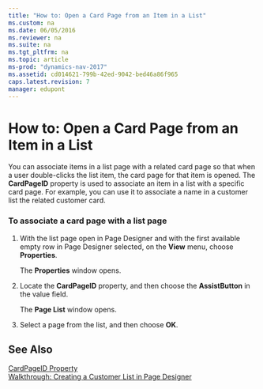 ```yaml
---
title: "How to: Open a Card Page from an Item in a List"
ms.custom: na
ms.date: 06/05/2016
ms.reviewer: na
ms.suite: na
ms.tgt_pltfrm: na
ms.topic: article
ms-prod: "dynamics-nav-2017"
ms.assetid: cd014621-799b-42ed-9042-bed46a86f965
caps.latest.revision: 7
manager: edupont
---
```

# How to: Open a Card Page from an Item in a List
You can associate items in a list page with a related card page so that when a user double-clicks the list item, the card page for that item is opened. The **CardPageID** property is used to associate an item in a list with a specific card page. For example, you can use it to associate a name in a customer list the related customer card.  
  
### To associate a card page with a list page  
  
1.  With the list page open in Page Designer and with the first available empty row in Page Designer selected, on the **View** menu, choose **Properties**.  
  
     The **Properties** window opens.  
  
2.  Locate the **CardPageID** property, and then choose the **AssistButton** in the value field.  
  
     The **Page List** window opens.  
  
3.  Select a page from the list, and then choose **OK**.  
  
## See Also  
 [CardPageID Property](CardPageID-Property.md)   
 [Walkthrough: Creating a Customer List in Page Designer](Walkthrough:%20Creating%20a%20Customer%20List%20in%20Page%20Designer.md)